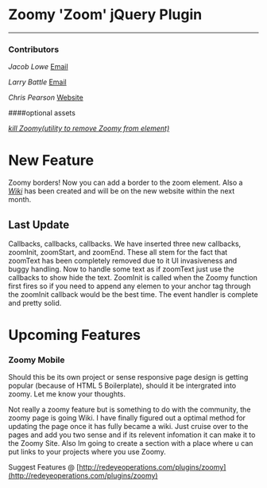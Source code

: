 # Zoomy 'Zoom' jQuery Plugin

-------------------------------------------------------------

### Contributors

_Jacob Lowe_ [Email](mailto:jacob@redeyeops.com)

_Larry Battle_ [Email](mailto:blarry@bateru.com)

_Chris Pearson_ [Website](http://www.upland.co.uk)

####optional assets

[_kill Zoomy(utility to remove Zoomy from element)_](https://gist.github.com/1365874)


# New Feature

Zoomy borders! Now you can add a border to the zoom element. Also a [*Wiki*](https://github.com/jacoblwe20/zoomy-plugin/wiki/_pages) has been created and will be on the new website within the next month. 

## Last Update

Callbacks, callbacks, callbacks. We have inserted three new callbacks, zoomInit, zoomStart, and zoomEnd. These all stem for the fact that zoomText has been completely removed due to it UI invasiveness and buggy handling. Now to handle some text as if zoomText just use the callbacks to show hide the text. ZoomInit is called when the Zoomy function first fires so if you need to append any elemen to your anchor tag through the zoomInit callback would be the best time. The event handler is complete and pretty solid.

# Upcoming Features


### Zoomy Mobile

Should this be its own project or sense responsive page design is getting popular (because of  HTML 5 Boilerplate), should it be intergrated into zoomy. Let me know your thoughts.

Not really a zoomy feature but is something to do with the community, the zoomy page is going Wiki. I have finally figured out a optimal method for updating the page once it has fully became a wiki. Just cruise over to the pages and add you two sense and if its relevent infomation it can make it to the Zoomy Site. Also Im going to create a section with a place where u can put links to your projects where you use Zoomy.

Suggest Features @ [http://redeyeoperations.com/plugins/zoomy](http://redeyeoperations.com/plugins/zoomy)